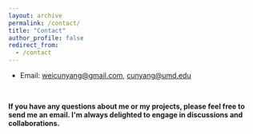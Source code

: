 ```yaml
---
layout: archive
permalink: /contact/
title: "Contact"
author_profile: false
redirect_from: 
  - /contact
---
```


* Email: weicunyang@gmail.com, cunyang@umd.edu

<br>

**If you have any questions about me or my projects, please feel free to send me an email. I'm always delighted to engage in discussions and collaborations.**
